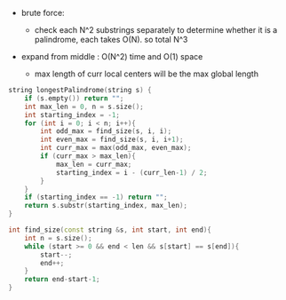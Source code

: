 - brute force:
    - check each N^2 substrings separately to determine whether it is a palindrome, each takes O(N). so total N^3

- expand from middle : O(N^2) time and O(1) space
    - max length of curr local centers will be the max global length

```cpp
string longestPalindrome(string s) {
    if (s.empty()) return "";
    int max_len = 0, n = s.size();
    int starting_index = -1;
    for (int i = 0; i < n; i++){
        int odd_max = find_size(s, i, i);
        int even_max = find_size(s, i, i+1);
        int curr_max = max(odd_max, even_max);
        if (curr_max > max_len){
            max_len = curr_max;
            starting_index = i - (curr_len-1) / 2;
        }
    }
    if (starting_index == -1) return "";
    return s.substr(starting_index, max_len);
}

int find_size(const string &s, int start, int end){
    int n = s.size();
    while (start >= 0 && end < len && s[start] == s[end]){
        start--;
        end++;
    }
    return end-start-1;
}


    
